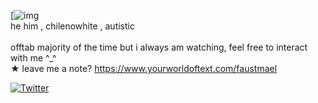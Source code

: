 [![img](https://cdn.discordapp.com/attachments/1030026001620684833/1142306072024076288/IMG_1275-removebg-preview.png)
<br>he him , chilenowhite , autistic  <br>
<br> offtab majority of the time but i always am watching, feel free to interact with me ^_^ 
<br>★ leave me a note? https://www.yourworldoftext.com/faustmael


 [![Twitter](https://img.shields.io/badge/Twitter-%231DA1F2.svg?logo=Twitter&logoColor=white)](https://twitter.com/niigocat) 
